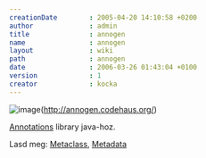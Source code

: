 ```yaml
---
creationDate        : 2005-04-20 14:10:58 +0200 
author              : admin 
title               : annogen 
name                : annogen 
layout              : wiki 
path                : annogen 
date                : 2006-03-26 01:43:04 +0100 
version             : 1 
creator             : kocka 
---
```

![image](http://annogen.codehaus.org/images/logo50.png)(http://annogen.codehaus.org/)

[Annotations](annotations.html) library java-hoz.

Lasd meg: [Metaclass](MetaClass.html), [Metadata](metadata.html)
